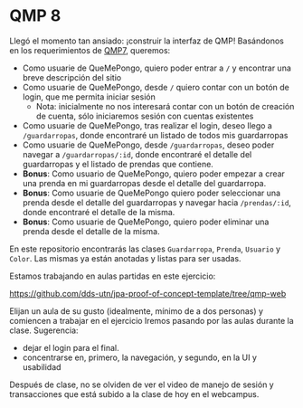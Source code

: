 QMP 8
====

Llegó el momento tan ansiado: ¡construir la interfaz de QMP! Basándonos en los requerimientos de [QMP7](https://docs.google.com/document/d/1ERlDghk47Yc1_V1SQ7oCnZAC4bubHx7ZhQXS3naKMJA/edit), queremos:

* Como usuarie de QueMePongo, quiero poder entrar a `/` y encontrar una breve descripción del sitio
* Como usuarie de QueMePongo, desde `/` quiero contar con un botón de login, que me permita iniciar sesión
  * Nota: inicialmente no nos interesará contar con un botón de creación de cuenta, sólo iniciaremos sesión con cuentas existentes
* Como usuarie de QueMePongo, tras realizar el login, deseo llego a `/guardarropas`, donde encontraré un listado de todos mis guardarropas
* Como usuarie de QueMePongo, desde `/guardarropas`, deseo poder navegar a `/guardarropas/:id`, donde encontraré el detalle del guardarropas y el listado de prendas que contiene.
* **Bonus**:  Como usuario de QueMePongo, quiero poder empezar a crear una prenda en mi guardarropas desde el detalle del guardarropa.
* **Bonus**: Como usuarie de QueMePongo quiero poder seleccionar una prenda desde el detalle del guardarropas y navegar hacia `/prendas/:id`, donde encontraré el detalle de la misma.
* **Bonus**: Como usuarie de QueMePongo, quiero poder eliminar una prenda desde el detalle de la misma.

En este repositorio encontrarás las clases `Guardarropa`, `Prenda`, `Usuario` y `Color`. Las mismas ya están anotadas y listas para ser usadas.


Estamos trabajando en aulas partidas en este ejercicio:

https://github.com/dds-utn/jpa-proof-of-concept-template/tree/qmp-web

Elijan un aula de su gusto (idealmente, mínimo de a dos personas) y comiencen a trabajar en el ejercicio
Iremos pasando por las aulas durante la clase.
Sugerencia:
  - dejar el login para el final.
  - concentrarse en, primero, la navegación, y segundo, en la UI y usabilidad

Después de clase, no se olviden de ver el video de manejo de sesión y transacciones
que está subido a la clase de hoy en el webcampus. 